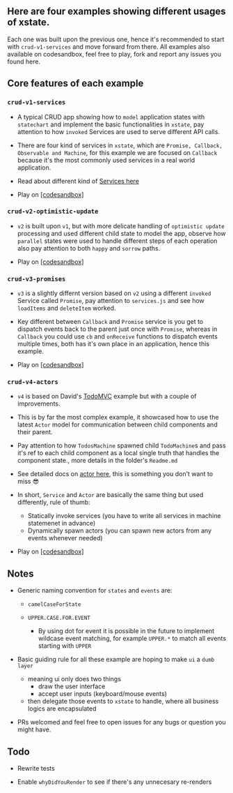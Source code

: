 
## Here are four examples showing different usages of xstate.

Each one was built upon the previous one, hence it's recommended to start with `crud-v1-services` and move forward from there. All examples also available on codesandbox, feel free to play, fork and report any issues you found here.

## Core features of each example

### `crud-v1-services`

- A typical CRUD app showing how to `model` application states with `statechart` and implement the basic functionalities in `xstate`, pay attention to how `invoked` Services are used to serve different API calls.

- There are four kind of services in `xstate`, which are `Promise, Callback, Observable and Machine`, for this example we are focused on `Callback` because it's the most commonly used services in a real world application.

- Read about different kind of [Services here](https://xstate.js.org/docs/guides/communication.html#invoking-services)

- Play on [[codesandbox]](https://codesandbox.io/s/crud-v1-services-fy1du)

### `crud-v2-optimistic-update`

- `v2` is built upon `v1`, but with more delicate handling of `optimistic update` processing and used different child state to model the app, observe how `parallel` states were used to handle different steps of each operation also pay attention to both `happy` and `sorrow` paths.

- Play on [[codesandbox]](https://codesandbox.io/s/crud-v2-optimistic-update-3bc58)

### `crud-v3-promises`

- `v3` is a slightly differnt version based on `v2` using a different `invoked` Service called `Promise`, pay attention to `services.js` and see how `loadItems` and `deleteItem` worked.

- Key different between `Callback` and `Promise` service is you get to dispatch events back to the parent just once with `Promise`, whereas in `Callback` you could use `cb` and `onReceive` functions to dispatch events multiple times, both has it's own place in an application, hence this example.

- Play on [[codesandbox]](https://codesandbox.io/s/crud-v3-promises-h9d5t)

### `crud-v4-actors`

- `v4` is based on David's [TodoMVC](https://codesandbox.io/s/xstate-todomvc-33wr94qv1) example but with a couple of improvements.

- This is by far the most complex example, it showcased how to use the latest `Actor` model for communication between child components and their parent.

- Pay attention to how `TodosMachine` spawned child `TodoMachine`s and pass it's ref to each child component as a local single truth that handles the component state., more details in the folder's `Readme.md`

- See detailed docs on [actor here](https://xstate.js.org/docs/guides/actors.html), this is something you don't want to miss 😎

- In short, `Service` and `Actor` are basically the same thing but used differently, rule of thumb:

	- Statically invoke services (you have to write all services in machine statemenet in advance)
	- Dynamically spawn actors (you can spawn new actors from any events whenever needed)

- Play on [[codesandbox]](https://codesandbox.io/s/crud-v4-actors-oxx7y)

## Notes

- Generic naming convention for `states` and `events` are:

	- `camelCaseForState`

	- `UPPER.CASE.FOR.EVENT`

		- By using dot for event it is possible in the future to implement wildcase event matching, for example `UPPER.*` to match all events starting with `UPPER`

- Basic guiding rule for all these example are hoping to make `ui` a `dumb layer`
	- meaning ui only does two things
		- draw the user interface
		- accept user inputs (keyboard/mouse events)
	- then delegate those events to `xstate` to handle, where all business logics are encapsulated

- PRs welcomed and feel free to open issues for any bugs or question you might have.

## Todo

- Rewrite tests

- Enable `whyDidYouRender` to see if there's any unnecesary re-renders
